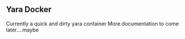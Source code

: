 ## Yara Docker

Currently a quick and dirty yara container
More documentation to come later....maybe
